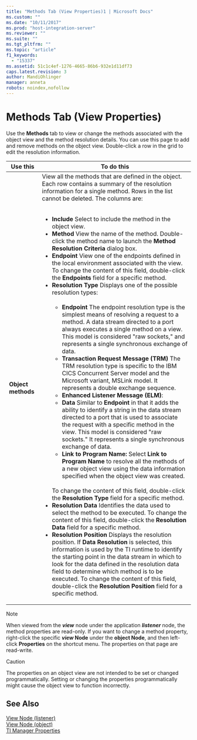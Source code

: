 ```yaml
---
title: "Methods Tab (View Properties)1 | Microsoft Docs"
ms.custom: ""
ms.date: "10/11/2017"
ms.prod: "host-integration-server"
ms.reviewer: ""
ms.suite: ""
ms.tgt_pltfrm: ""
ms.topic: "article"
f1_keywords: 
  - "15337"
ms.assetid: 51c1c4ef-1276-4665-86b6-932e1d11df73
caps.latest.revision: 3
author: MandiOhlinger
manager: anneta
robots: noindex,nofollow
---
```

# Methods Tab (View Properties)
Use the **Methods** tab to view or change the methods associated with the object view and the method resolution details. You can use this page to add and remove methods on the object view. Double-click a row in the grid to edit the resolution information.  
  
|Use this|To do this|  
|--------------|----------------|  
|**Object methods**|View all the methods that are defined in the object. Each row contains a summary of the resolution information for a single method. Rows in the list cannot be deleted. The columns are:<br /><br /> <ul><li>**Include** Select to include the method in the object view.</li><li>**Method** View the name of the method. Double-click the method name to launch the **Method Resolution Criteria** dialog box.</li><li>**Endpoint** View one of the endpoints defined in the local environment associated with the view. To change the content of this field, double-click the **Endpoints** field for a specific method.</li><li>**Resolution Type** Displays one of the possible resolution types:<br /><br /> <ul><li>**Endpoint** The endpoint resolution type is the simplest means of resolving a request to a method. A data stream directed to a port always executes a single method on a view. This model is considered "raw sockets," and represents a single synchronous exchange of data.</li><li>**Transaction Request Message (TRM)** The TRM resolution type is specific to the IBM CICS Concurrent Server model and the Microsoft variant, MSLink model. It represents a double exchange sequence.</li><li>**Enhanced Listener Message (ELM)**:</li><li>**Data** Similar to **Endpoint** in that it adds the ability to identify a string in the data stream directed to a port that is used to associate the request with a specific method in the view. This model is considered "raw sockets." It represents a single synchronous exchange of data.</li><li>**Link to Program Name:** Select **Link to Program Name** to resolve all the methods of a new object view using the data information specified when the object view was created.</li></ul><br />     To change the content of this field, double-click the **Resolution Type** field for a specific method.</li><li>**Resolution Data** Identifies the data used to select the method to be executed. To change the content of this field, double-click the **Resolution Data** field for a specific method.</li><li>**Resolution Position** Displays the resolution position. If **Data Resolution** is selected, this information is used by the TI runtime to identify the starting point in the data stream in which to look for the data defined in the resolution data field to determine which method is to be executed. To change the content of this field, double-click the **Resolution Position** field for a specific method.</li></ul>|  
  
> [!NOTE]
>  When viewed from the ***view*** node under the application ***listener*** node, the method properties are read-only. If you want to change a method property, right-click the specific ***view* Node** under the **object Node**, and then left-click **Properties** on the shortcut menu. The properties on that page are read-write.  
  
> [!CAUTION]
>  The properties on an object view are not intended to be set or changed programmatically. Setting or changing the properties programmatically might cause the object view to function incorrectly.  
  
## See Also  
 [View Node (listener)](../core/view-node-listener.md)   
 [View Node (object)](../core/view-node-object.md)   
 [TI Manager Properties](../core/ti-manager-properties.md)
